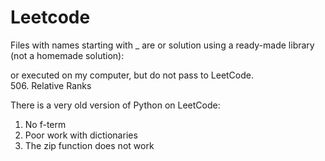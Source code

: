 # Leetcode

Files with names starting with _ are 
or solution using a ready-made library (not a homemade solution): 

or executed on my computer, but do not pass to LeetCode.                 
506. Relative Ranks              

There is a very old version of Python on LeetCode:                
1) No f-term                    
2) Poor work with dictionaries               
3) The zip function does not work               
